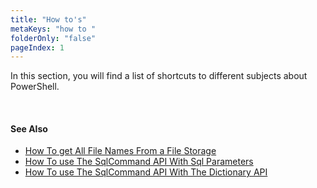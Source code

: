 ```yaml
---
title: "How to's"
metaKeys: "how to "
folderOnly: "false"
pageIndex: 1
---
```


In this section, you will find a list of shortcuts to different subjects about PowerShell.

<br/>

#### See Also  

* [How To get All File Names From a File Storage](howto/filenames.md)
* [How To use The SqlCommand API With Sql Parameters](howto/sqlcommandwithparam.md)
* [How To use The SqlCommand API With The Dictionary API](howto/sqlcommandwithdictionary.md)